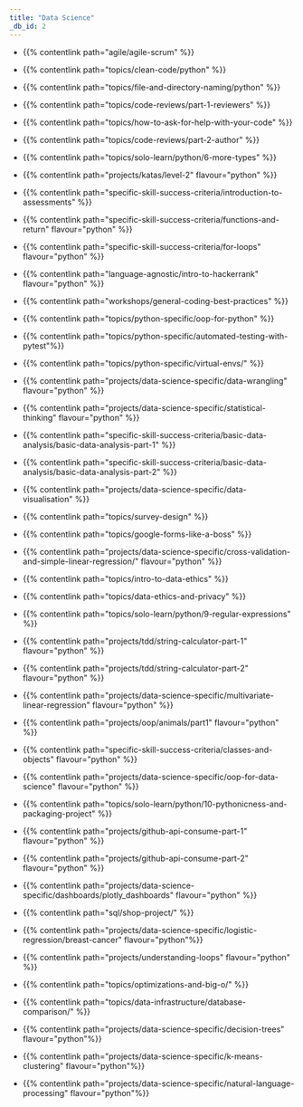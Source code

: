 ```yaml
---
title: "Data Science"
_db_id: 2
---
```






- {{% contentlink path="agile/agile-scrum" %}}
- {{% contentlink path="topics/clean-code/python" %}}
- {{% contentlink path="topics/file-and-directory-naming/python" %}}
- {{% contentlink path="topics/code-reviews/part-1-reviewers" %}}
- {{% contentlink path="topics/how-to-ask-for-help-with-your-code" %}}
- {{% contentlink path="topics/code-reviews/part-2-author" %}}
- {{% contentlink path="topics/solo-learn/python/6-more-types" %}}
- {{% contentlink path="projects/katas/level-2" flavour="python" %}}
- {{% contentlink path="specific-skill-success-criteria/introduction-to-assessments" %}}
- {{% contentlink path="specific-skill-success-criteria/functions-and-return" flavour="python" %}}
- {{% contentlink path="specific-skill-success-criteria/for-loops" flavour="python" %}}
- {{% contentlink path="language-agnostic/intro-to-hackerrank" flavour="python" %}}
- {{% contentlink path="workshops/general-coding-best-practices" %}}
- {{% contentlink path="topics/python-specific/oop-for-python" %}}
- {{% contentlink path="topics/python-specific/automated-testing-with-pytest"%}}
- {{% contentlink path="topics/python-specific/virtual-envs/" %}}
- {{% contentlink path="projects/data-science-specific/data-wrangling" flavour="python" %}}
- {{% contentlink path="projects/data-science-specific/statistical-thinking" flavour="python" %}}
- {{% contentlink path="specific-skill-success-criteria/basic-data-analysis/basic-data-analysis-part-1" %}}
- {{% contentlink path="specific-skill-success-criteria/basic-data-analysis/basic-data-analysis-part-2" %}}

- {{% contentlink path="projects/data-science-specific/data-visualisation" %}}
- {{% contentlink path="topics/survey-design" %}}
- {{% contentlink path="topics/google-forms-like-a-boss" %}}
- {{% contentlink path="projects/data-science-specific/cross-validation-and-simple-linear-regression/" flavour="python" %}}
- {{% contentlink path="topics/intro-to-data-ethics" %}}
- {{% contentlink path="topics/data-ethics-and-privacy" %}}
- {{% contentlink path="topics/solo-learn/python/9-regular-expressions" %}}
- {{% contentlink path="projects/tdd/string-calculator-part-1" flavour="python" %}}
- {{% contentlink path="projects/tdd/string-calculator-part-2" flavour="python" %}}
- {{% contentlink path="projects/data-science-specific/multivariate-linear-regression" flavour="python" %}}
- {{% contentlink path="projects/oop/animals/part1"  flavour="python" %}}
- {{% contentlink path="specific-skill-success-criteria/classes-and-objects" flavour="python" %}}
- {{% contentlink path="projects/data-science-specific/oop-for-data-science" flavour="python" %}}
- {{% contentlink path="topics/solo-learn/python/10-pythonicness-and-packaging-project" %}}
- {{% contentlink path="projects/github-api-consume-part-1" flavour="python" %}}
- {{% contentlink path="projects/github-api-consume-part-2" flavour="python" %}}
- {{% contentlink path="projects/data-science-specific/dashboards/plotly_dashboards" flavour="python" %}}
- {{% contentlink path="sql/shop-project/" %}}
- {{% contentlink path="projects/data-science-specific/logistic-regression/breast-cancer"  flavour="python"%}}
- {{% contentlink path="projects/understanding-loops" flavour="python" %}}
- {{% contentlink path="topics/optimizations-and-big-o/" %}}
- {{% contentlink path="topics/data-infrastructure/database-comparison/" %}}
- {{% contentlink path="projects/data-science-specific/decision-trees" flavour="python"%}}
- {{% contentlink path="projects/data-science-specific/k-means-clustering" flavour="python"%}}
- {{% contentlink path="projects/data-science-specific/natural-language-processing" flavour="python"%}}
